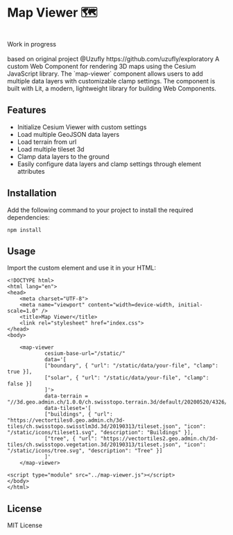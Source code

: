 # Map Viewer 🗺


<br/>
Work in progress <br/>
<br/>
based on original project @Uzufly https://github.com/uzufly/exploratory
A custom Web Component for rendering 3D maps using the Cesium JavaScript library. The `map-viewer` component allows users to add multiple data layers with customizable clamp settings. The component is built with Lit, a modern, lightweight library for building Web Components.

## Features

- Initialize Cesium Viewer with custom settings
- Load multiple GeoJSON data layers
- Load terrain from url
- Load multiple tileset 3d
- Clamp data layers to the ground
- Easily configure data layers and clamp settings through element attributes

## Installation

Add the following command to your project to install the required dependencies:

```
npm install
```
## Usage

Import the custom element and use it in your HTML:

```
<!DOCTYPE html>
<html lang="en">
<head>
    <meta charset="UTF-8">
    <meta name="viewport" content="width=device-width, initial-scale=1.0" />
    <title>Map Viewer</title>
    <link rel="stylesheet" href="index.css">
</head>
<body>

    <map-viewer
            cesium-base-url="/static/"
            data='[
            ["boundary", { "url": "/static/data/your-file", "clamp": true }],
            ["solar", { "url": "/static/data/your-file", "clamp": false }]
            ]'>
            data-terrain =  "//3d.geo.admin.ch/1.0.0/ch.swisstopo.terrain.3d/default/20200520/4326/"
            data-tileset='[
            ["buildings", { "url": "https://vectortiles0.geo.admin.ch/3d-tiles/ch.swisstopo.swisstlm3d.3d/20190313/tileset.json", "icon": "/static/icons/tileset1.svg", "description": "Buildings" }],
            ["tree", { "url": "https://vectortiles2.geo.admin.ch/3d-tiles/ch.swisstopo.vegetation.3d/20190313/tileset.json", "icon": "/static/icons/tree.svg", "description": "Tree" }]
            ]'
    </map-viewer>

<script type="module" src="../map-viewer.js"></script>
</body>
</html>

```
## License
MIT License
